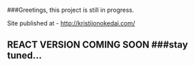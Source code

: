 ###Greetings, this project is still in progress.

Site published at - http://kristijonokedai.com/

## REACT VERSION COMING SOON ###stay tuned...
